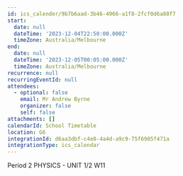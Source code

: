 ```yaml
---
id: ics_calender/9b7b6aad-3b46-4966-a1f8-2fcf0d6a88f7
start:
  date: null
  dateTime: '2023-12-04T22:50:00.000Z'
  timeZone: Australia/Melbourne
end:
  date: null
  dateTime: '2023-12-05T00:05:00.000Z'
  timeZone: Australia/Melbourne
recurrence: null
recurringEventId: null
attendees:
  - optional: false
    email: Mr Andrew Byrne
    organizer: false
    self: false
attachments: []
calendarId: School Timetable
location: G6
integrationId: d6aa3dbf-c4e0-4a4d-a9c9-75f6905f471a
integrationType: ics_calendar
---
```

Period 2
PHYSICS - UNIT 1/2 W11